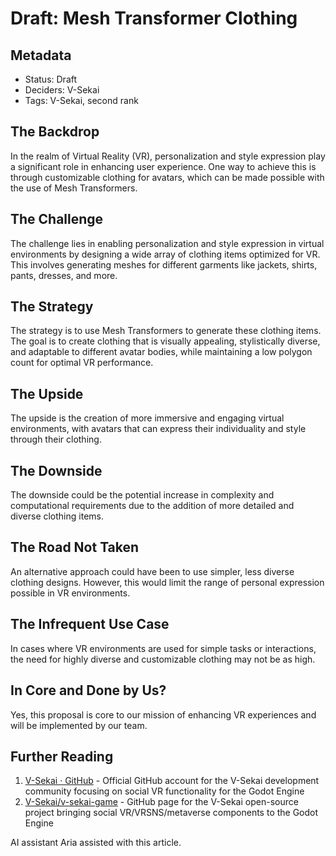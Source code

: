 # Draft: Mesh Transformer Clothing

## Metadata

- Status: Draft
- Deciders: V-Sekai
- Tags: V-Sekai, second rank

## The Backdrop

In the realm of Virtual Reality (VR), personalization and style expression play a significant role in enhancing user experience. One way to achieve this is through customizable clothing for avatars, which can be made possible with the use of Mesh Transformers.

## The Challenge

The challenge lies in enabling personalization and style expression in virtual environments by designing a wide array of clothing items optimized for VR. This involves generating meshes for different garments like jackets, shirts, pants, dresses, and more.

## The Strategy

The strategy is to use Mesh Transformers to generate these clothing items. The goal is to create clothing that is visually appealing, stylistically diverse, and adaptable to different avatar bodies, while maintaining a low polygon count for optimal VR performance.

## The Upside

The upside is the creation of more immersive and engaging virtual environments, with avatars that can express their individuality and style through their clothing.

## The Downside

The downside could be the potential increase in complexity and computational requirements due to the addition of more detailed and diverse clothing items.

## The Road Not Taken

An alternative approach could have been to use simpler, less diverse clothing designs. However, this would limit the range of personal expression possible in VR environments.

## The Infrequent Use Case

In cases where VR environments are used for simple tasks or interactions, the need for highly diverse and customizable clothing may not be as high.

## In Core and Done by Us?

Yes, this proposal is core to our mission of enhancing VR experiences and will be implemented by our team.

## Further Reading

1. [V-Sekai · GitHub](https://github.com/v-sekai) - Official GitHub account for the V-Sekai development community focusing on social VR functionality for the Godot Engine
2. [V-Sekai/v-sekai-game](https://github.com/v-sekai/v-sekai-game) - GitHub page for the V-Sekai open-source project bringing social VR/VRSNS/metaverse components to the Godot Engine

AI assistant Aria assisted with this article.
